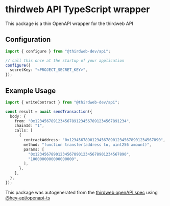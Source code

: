 # thirdweb API TypeScript wrapper

This package is a thin OpenAPI wrapper for the thirdweb API

## Configuration

```ts
import { configure } from "@thirdweb-dev/api";

// call this once at the startup of your application
configure({
  secretKey: "<PROJECT_SECRET_KEY>",
});
```

## Example Usage

```ts
import { writeContract } from "@thirdweb-dev/api";

const result = await sendTransaction({
  body: {
    from: "0x1234567891234567891234567891234567891234",
    chainId: "1",
    calls: [
      {
        contractAddress: "0x1234567890123456789012345678901234567890",
        method: "function transfer(address to, uint256 amount)",
        params: [
          "0x1234567890123456789012345678901234567890",
          "1000000000000000000",
        ],
      },
    ],
  },
});
```

This package was autogenerated from the [thirdweb openAPI spec](https://api.thirdweb.com/reference) using [@hey-api/openapi-ts](https://github.com/hey-api/openapi-ts)
